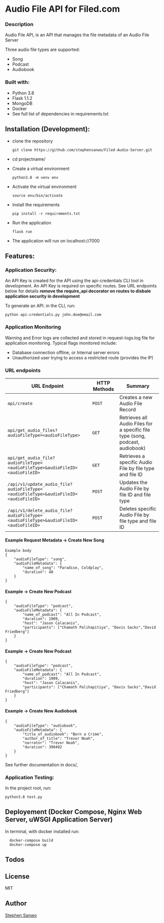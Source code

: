 # Audio File API for Filed.com

### Description

Audio File API, is an API that manages the file metadata of an Audio File Server

Three audio file types are supported:

- Song
- Podcast
- Audiobook

### Built with:

- Python 3.8
- Flask 1.1.2
- MongoDB
- Docker
- See full list of dependencies in requirements.txt

## Installation (Development):

- clone the repository

  ```
  git clone https://github.com/stephensanwo/Filed-Audio-Server.git

  ```

- cd projectname/

- Create a virtual environment

  ```
  python3.8 -m venv env
  ```

- Activate the virtual environment

  ```
  source env/bin/activate
  ```

- Install the requirements

  ```
  pip install -r requirements.txt

  ```

- Run the application

  ```
  flask run

  ```

- The application will run on localhost://7000

## Features:

### Application Security:

An API Key is created for the API using the api-credentials CLI tool in development. An API Key is required on specific routes. See URL endpoints below for details <b>remove the require_api decorator on routes to disbale application security in development</b>

To generate an API. in the CLI, run:

```
python api-credentials.py john.doe@email.com

```

### Application Monitoring

Warning and Error logs are collected and stored in request-logs.log file for application monitoring. Typical flags monitored include:

- Database connection offline, or Internal server errors
- Unauthorized user trying to access a restricted route (provides the IP)

### URL endpoints

| URL Endpoint                                                                        | HTTP Methods | Summary                                                                       |
| ----------------------------------------------------------------------------------- | ------------ | ----------------------------------------------------------------------------- |
| `api/create`                                                                        | `POST`       | Creates a new Audio File Record                                               |
| `api/get_audio_files?audioFileType=<audioFileType>`                                 | `GET`        | Retrieves all Audio Files for a specific file type (song, podcast, audiobook) |
| `api/get_audio_file?audioFileType=<audioFileType>&audioFileID=<audioFileID>`        | `GET`        | Retrieves a specific Audio File by file type and file ID                      |
| `/api/v1/update_audio_file?audioFileType=<audioFileType>&audioFileID=<audioFileID>` | `POST`       | Updates the Audio File by file ID and file type                               |
| `/api/v1/delete_audio_file?audioFileType=<audioFileType>&audioFileID=<audioFileID>` | `POST`       | Deletes specific Audio File by file type and file ID                          |

#### Example Request Metadata -> Create New Song

```
Example body
{
    "audioFileType": "song",
    "audioFileMetadata": {
        "name_of_song": "Paradise, Coldplay",
        "duration": 40
    }
}
```

#### Example -> Create New Podcast

```
{
    "audioFileType": "podcast",
    "audioFileMetadata": {
        "name_of_podcast": "All In Podcast",
        "duration": 1909,
        "host": "Jason Calacanis",
        "participants": ["Chamath Palihapitiya", "Davis Sacks","David Friedberg"]
    }
}
```

#### Example -> Create New Podcast

```
{
    "audioFileType": "podcast",
    "audioFileMetadata": {
        "name_of_podcast": "All In Podcast",
        "duration": 1909,
        "host": "Jason Calacanis",
        "participants": ["Chamath Palihapitiya", "Davis Sacks","David Friedberg"]
    }
}
```

#### Example -> Create New Audiobook

```
{
    "audioFileType": "audiobook",
    "audioFileMetadata": {
        "title_of_audiobook": "Born a Crime",
        "author_of_title": "Trevor Noah",
        "narrator": "Trevor Noah",
        "duration": 390492
    }
}
```

See further documentation in docs/,

### Application Testing:

In the project root, run:

```
python3.8 test.py
```

## Deployement (Docker Compose, Nginx Web Server, uWSGI Application Server)

In terminal, with docker installed run:

```
  docker-compose build
  docker-compose up
```

## Todos

## License

MIT

## Author

[Stephen Sanwo](https://github.com/stephensanwo)
